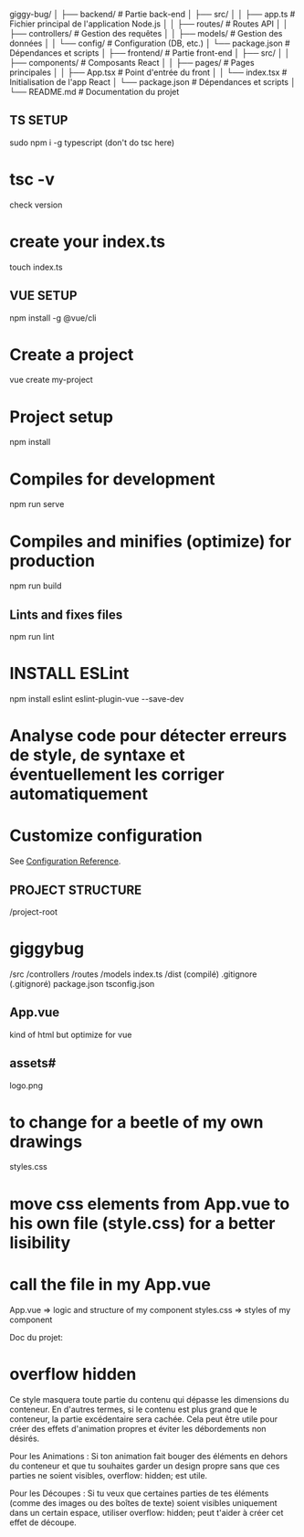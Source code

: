 giggy-bug/
│
├── backend/               # Partie back-end
│   ├── src/
│   │   ├── app.ts         # Fichier principal de l'application Node.js
│   │   ├── routes/        # Routes API
│   │   ├── controllers/   # Gestion des requêtes
│   │   ├── models/        # Gestion des données
│   │   └── config/        # Configuration (DB, etc.)
│   └── package.json       # Dépendances et scripts
│
├── frontend/              # Partie front-end
│   ├── src/
│   │   ├── components/    # Composants React
│   │   ├── pages/         # Pages principales
│   │   ├── App.tsx        # Point d'entrée du front
│   │   └── index.tsx      # Initialisation de l'app React
│   └── package.json       # Dépendances et scripts
│
└── README.md              # Documentation du projet

## TS SETUP ##
sudo npm i -g typescript (don't do tsc here)

# tsc -v
check version 

# create your index.ts
touch index.ts


## VUE SETUP ##
npm install -g @vue/cli

# Create a project #
vue create my-project

# Project setup #
npm install

# Compiles for development #
npm run serve

# Compiles and minifies (optimize) for production #
npm run build

## Lints and fixes files ##
npm run lint

# INSTALL ESLint #
npm install eslint eslint-plugin-vue --save-dev
# Analyse code pour détecter erreurs de style, de syntaxe et éventuellement les corriger automatiquement #

# Customize configuration #
See [Configuration Reference](https://cli.vuejs.org/config/).


## PROJECT STRUCTURE ##

/project-root
# giggybug
  /src
    /controllers
    /routes
    /models
    index.ts
  /dist (compilé)
  .gitignore (.gitignoré)
  package.json
  tsconfig.json

## App.vue ##
kind of html but optimize for vue
## assets#
logo.png
# to change for a beetle of my own drawings #
styles.css
# move css elements from App.vue to his own file (style.css) for a better lisibility #
# call the file in my App.vue #

App.vue => logic and structure of my component
styles.css => styles of my component

Doc du projet:

# overflow hidden
Ce style masquera toute partie du contenu qui dépasse les dimensions du conteneur. En d'autres termes, si le contenu est plus grand que le conteneur, la partie excédentaire sera cachée. Cela peut être utile pour créer des effets d'animation propres et éviter les débordements non désirés.

Pour les Animations : Si ton animation fait bouger des éléments en dehors du conteneur et que tu souhaites garder un design propre sans que ces parties ne soient visibles, overflow: hidden; est utile.

Pour les Découpes : Si tu veux que certaines parties de tes éléments (comme des images ou des boîtes de texte) soient visibles uniquement dans un certain espace, utiliser overflow: hidden; peut t'aider à créer cet effet de découpe.